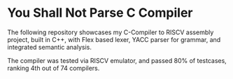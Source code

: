 # You Shall Not Parse C Compiler 

The following repository showcases my C-Compiler to RISCV assembly project, built in C++, with Flex based lexer, YACC parser for grammar, and integrated semantic analysis.

The compiler was tested via RISCV emulator, and passed 80% of testcases, ranking 4th out of 74 compilers.
